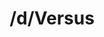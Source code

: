 ---
title: /d/Versus
link_onion: http://vworp2mspe566cws.onion/to/dread/52a5f767c3
tags:
  - versusmarket
---